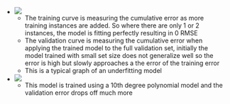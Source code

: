 - ![](https://firebasestorage.googleapis.com/v0/b/firescript-577a2.appspot.com/o/imgs%2Fapp%2Fforever-learning%2Fk7ovDoreED.png?alt=media&token=d7d8a6c7-b9c2-430b-b2e2-2439ef5b6f2c)
    - The training curve is measuring the cumulative error as more training instances are added. So where there are only 1 or 2 instances, the model is fitting perfectly resulting in 0 RMSE
    - The validation curve is measuring the cumulative error when applying the trained model to the full validation set, initially the model trained with small set size does not generalize well so the error is high but slowly approaches a the error of the training error
    - This is a typical graph of an underfitting model
- ![](https://firebasestorage.googleapis.com/v0/b/firescript-577a2.appspot.com/o/imgs%2Fapp%2Fforever-learning%2Fgq7-mVuttU.png?alt=media&token=3976c9b0-4bb6-4683-994a-e1bc245d3856)
    - This model is trained using a 10th degree polynomial model and the validation error drops off much more 
